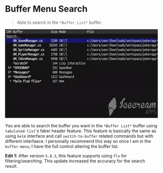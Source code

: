 # Buffer Menu Search
> Able to search in the `*Buffer List*` buffer.

<p align="center">
  <img src="./bms-search.gif" width="600" height="292"/>
</p>

You are able to search the buffer you want in the `*Buffer List*` 
buffer using `tabulated-list`'s faker header feature. This feature 
is basically the same as using `helm` interface and call 
`switch-to-buffer` related commands but with different interfaace. 
I personally recommend this way so once I am in the `buffer-menu`; 
I have the full control altering the buffer list.

**Edit 1:** After version `5.8.3`, this feature supports using 
`flx` for filtering/searching. This update increased the 
accuracy for the search result.
